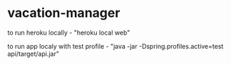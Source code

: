 # vacation-manager

to run heroku locally - "heroku local web"

to run app localy with test profile - "java -jar -Dspring.profiles.active=test api/target/api.jar"
